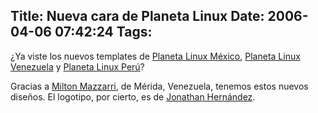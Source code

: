 Title: Nueva cara de Planeta Linux
Date: 2006-04-06 07:42:24
Tags: 
---
<p>¿Ya viste los nuevos templates de <a target="_blank" href="http://mx.planetalinux.org/">Planeta Linux México</a>, <a target="_blank" href="http://ve.planetalinux.org/">Planeta Linux Venezuela</a> y <a target="_blank" href="http://pe.planetalinux.org/">Planeta Linux Perú</a>?</p>

<p>Gracias a <a target="_blank" href="http://www.milmazz.com/">Milton Mazzarri</a>, de Mérida, Venezuela, tenemos estos nuevos diseños. El logotipo, por cierto, es de <a target="_blank" href="http://ion.gluch.org.mx">Jonathan Hernández</a>.</p>
